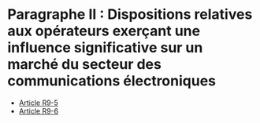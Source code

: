 # Paragraphe II : Dispositions relatives aux opérateurs exerçant une influence significative sur un marché du secteur des communications électroniques

* [Article R9-5](./LEGIARTI000025601690.md)
* [Article R9-6](./LEGIARTI000025601932.md)
